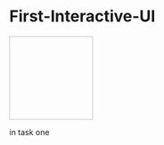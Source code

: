 # First-Interactive-UI
<img scr=Screenshots/hello toast.gif height=150px width=150px />

in task one

